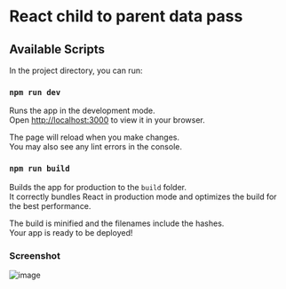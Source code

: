 # React child to parent data pass

## Available Scripts

In the project directory, you can run:

### `npm run dev`

Runs the app in the development mode.\
Open [http://localhost:3000](http://localhost:3000) to view it in your browser.

The page will reload when you make changes.\
You may also see any lint errors in the console.

### `npm run build`

Builds the app for production to the `build` folder.\
It correctly bundles React in production mode and optimizes the build for the best performance.

The build is minified and the filenames include the hashes.\
Your app is ready to be deployed!

### Screenshot
![image](https://github.com/shivragshukla/react-child-to-parent-communication/assets/30346330/83df280c-0ed1-441a-bbbb-5773b36cc42a)
